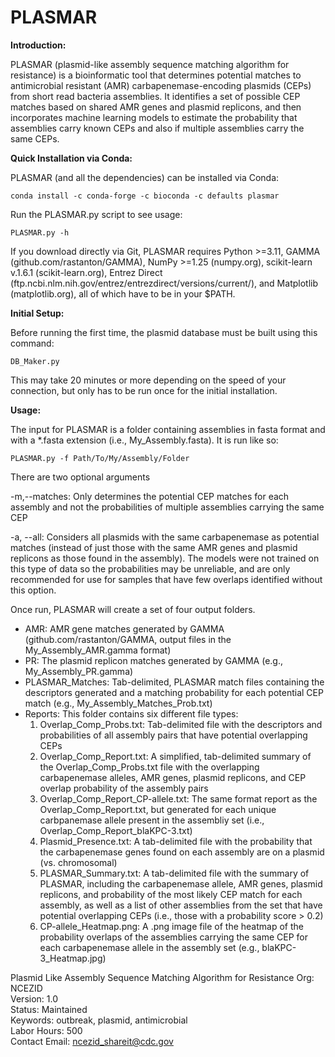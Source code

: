 # PLASMAR
**Introduction:**

PLASMAR (plasmid-like assembly sequence matching algorithm for resistance) is a bioinformatic tool that determines potential matches to antimicrobial resistant (AMR) carbapenemase-encoding plasmids (CEPs) from short read bacteria assemblies. It identifies a set of possible CEP matches based on shared AMR genes and plasmid replicons, and then incorporates machine learning models to estimate the probability that assemblies carry known CEPs and also if multiple assemblies carry the same CEPs.

**Quick Installation via Conda:**

PLASMAR (and all the dependencies) can be installed via Conda:
```
conda install -c conda-forge -c bioconda -c defaults plasmar
```

Run the PLASMAR.py script to see usage:
```
PLASMAR.py -h
```
If you download directly via Git, PLASMAR requires Python >=3.11, GAMMA (github.com/rastanton/GAMMA), NumPy >=1.25 (numpy.org), scikit-learn v.1.6.1 (scikit-learn.org), Entrez Direct (ftp.ncbi.nlm.nih.gov/entrez/entrezdirect/versions/current/), and Matplotlib (matplotlib.org), all of which have to be in your $PATH.

**Initial Setup:**

Before running the first time, the plasmid database must be built using this command:
```
DB_Maker.py
```
This may take 20 minutes or more depending on the speed of your connection, but only has to be run once for the initial installation.

**Usage:**

The input for PLASMAR is a folder containing assemblies in fasta format and with a *.fasta extension (i.e., My_Assembly.fasta). It is run like so:
```
PLASMAR.py -f Path/To/My/Assembly/Folder
```
There are two optional arguments

  -m,--matches:    Only determines the potential CEP matches for each assembly and not the probabilities of multiple assemblies carrying the same CEP
  
  -a, --all:    Considers all plasmids with the same carbapenemase as potential matches (instead of just those with the same AMR genes and plasmid replicons as those found in the assembly). The models were not trained on this type of data so the probabilities may be unreliable, and are only recommended for use for samples that have few overlaps identified without this option.

Once run, PLASMAR will create a set of four output folders.
  - AMR: AMR gene matches generated by GAMMA (github.com/rastanton/GAMMA, output files in the My_Assembly_AMR.gamma format)
  - PR: The plasmid replicon matches generated by GAMMA (e.g., My_Assembly_PR.gamma)
  - PLASMAR_Matches: Tab-delimited, PLASMAR match files containing the descriptors generated and a matching probability for each potential CEP match (e.g., My_Assembly_Matches_Prob.txt)
  - Reports: This folder contains six different file types:
    1. Overlap_Comp_Probs.txt: Tab-delimited file with the descriptors and probabilities of all assembly pairs that have potential overlapping CEPs
    2. Overlap_Comp_Report.txt: A simplified, tab-delimited summary of the Overlap_Comp_Probs.txt file with the overlapping carbapenemase alleles, AMR genes, plasmid replicons, and CEP overlap probability of the assembly pairs
    3. Overlap_Comp_Report_CP-allele.txt: The same format report as the Overlap_Comp_Report.txt, but generated for each unique carbpanemase allele present in the assembliy set (i.e., Overlap_Comp_Report_blaKPC-3.txt)
    4. Plasmid_Presence.txt: A tab-delimited file with the probability that the carbapenemase genes found on each assembly are on a plasmid (vs. chromosomal)
    5. PLASMAR_Summary.txt: A tab-delimited file with the summary of PLASMAR, including the carbapenemase allele, AMR genes, plasmid replicons, and probability of the most likely CEP match for each assembly, as well as a list of other assemblies from the set that have potential overlapping CEPs (i.e., those with a probability score > 0.2)
    6. CP-allele_Heatmap.png: A .png image file of the heatmap of the probability overlaps of the assemblies carrying the same CEP for each carbapenemase allele in the assembly set (e.g., blaKPC-3_Heatmap.jpg)
  

Plasmid Like Assembly Sequence Matching Algorithm for Resistance
Org: NCEZID\
Version: 1.0\
Status: Maintained\
Keywords: outbreak, plasmid, antimicrobial\
Labor Hours: 500\
Contact Email: ncezid_shareit@cdc.gov

